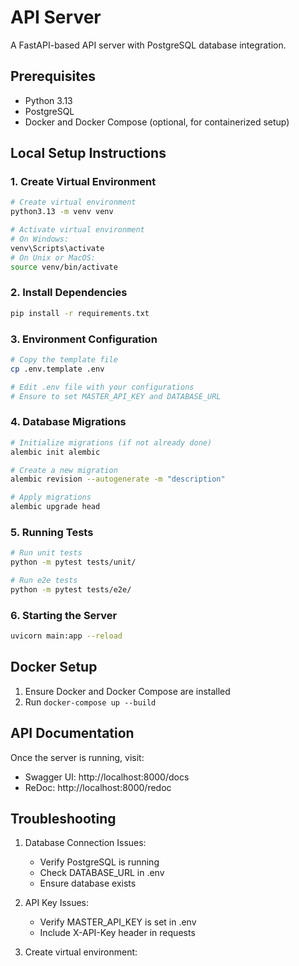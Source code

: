 # API Server

A FastAPI-based API server with PostgreSQL database integration.

## Prerequisites

- Python 3.13
- PostgreSQL
- Docker and Docker Compose (optional, for containerized setup)

## Local Setup Instructions

### 1. Create Virtual Environment

```bash
# Create virtual environment
python3.13 -m venv venv

# Activate virtual environment
# On Windows:
venv\Scripts\activate
# On Unix or MacOS:
source venv/bin/activate
```

### 2. Install Dependencies

```bash
pip install -r requirements.txt
```

### 3. Environment Configuration

```bash
# Copy the template file
cp .env.template .env

# Edit .env file with your configurations
# Ensure to set MASTER_API_KEY and DATABASE_URL
```

### 4. Database Migrations

```bash
# Initialize migrations (if not already done)
alembic init alembic

# Create a new migration
alembic revision --autogenerate -m "description"

# Apply migrations
alembic upgrade head
```

### 5. Running Tests

```bash
# Run unit tests
python -m pytest tests/unit/

# Run e2e tests
python -m pytest tests/e2e/
```

### 6. Starting the Server

```bash
uvicorn main:app --reload
```

## Docker Setup

1. Ensure Docker and Docker Compose are installed
2. Run `docker-compose up --build`

## API Documentation

Once the server is running, visit:
- Swagger UI: http://localhost:8000/docs
- ReDoc: http://localhost:8000/redoc

## Troubleshooting

1. Database Connection Issues:
   - Verify PostgreSQL is running
   - Check DATABASE_URL in .env
   - Ensure database exists

2. API Key Issues:
   - Verify MASTER_API_KEY is set in .env
   - Include X-API-Key header in requests
1. Create virtual environment:
